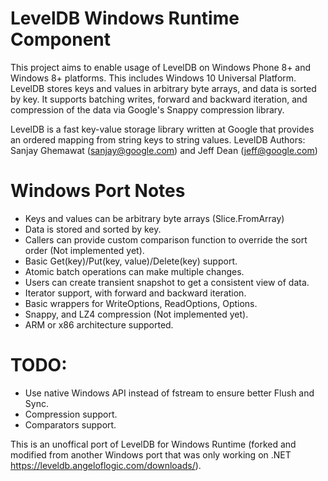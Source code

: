 # LevelDB Windows Runtime Component

 This project aims to enable usage of LevelDB on Windows Phone 8+ and Windows 8+ platforms. This includes Windows 10 Universal Platform. LevelDB stores keys and values in arbitrary byte arrays, and data is sorted by key. It supports batching writes, forward and backward iteration, and compression of the data via Google's Snappy compression library.

LevelDB is a fast key-value storage library written at Google that provides an ordered mapping from string keys to string values.
LevelDB Authors: Sanjay Ghemawat (sanjay@google.com) and Jeff Dean (jeff@google.com)

# Windows Port Notes
  * Keys and values can be arbitrary byte arrays (Slice.FromArray)
  * Data is stored and sorted by key.
  * Callers can provide custom comparison function to override the sort order (Not implemented yet).
  * Basic Get(key)/Put(key, value)/Delete(key) support.
  * Atomic batch operations can make multiple changes.
  * Users can create transient snapshot to get a consistent view of data.
  * Iterator support, with forward and backward iteration.
  * Basic wrappers for WriteOptions, ReadOptions, Options.
  * Snappy, and LZ4 compression (Not implemented yet).
  * ARM or x86 architecture supported.

# TODO:

  * Use native Windows API instead of fstream to ensure better Flush and Sync.
  * Compression support.
  * Comparators support.

This is an unoffical port of LevelDB for Windows Runtime (forked and modified from another Windows port that was only working on .NET https://leveldb.angeloflogic.com/downloads/).

